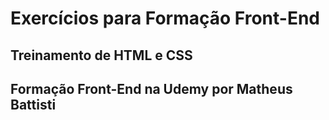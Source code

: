 # Exercícios para Formação Front-End
## Treinamento de HTML e CSS
## Formação Front-End na Udemy por Matheus Battisti
